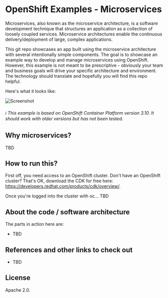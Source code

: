 # OpenShift Examples - Microservices
Microservices, also known as the microservice architecture, is a software development technique that structures an application as a collection of loosely coupled services. Microservice architectures enable the continuous delivery/deployment of large, complex applications.

This git repo showcases an app built using the microservice architecture with several intentionally simple components. The goal is to showcase an example way to develop and manage microservices using OpenShift. However, this example is not meant to be prescriptive - obviously your team and business goals will drive your specific architecture and environment. The technology should translate and hopefully you will find this repo helpful.

Here's what it looks like:

![Screenshot](./.screens/microservices.gif)

###### :information_source: This example is based on OpenShift Container Platform version 3.10.  It should work with older versions but has not been tested.


## Why microservices?
TBD

## How to run this?
First off, you need access to an OpenShift cluster. Don't have an OpenShift cluster? That's OK, download the CDK for free here: https://developers.redhat.com/products/cdk/overview/.

Once you're logged into the cluster with oc...
TBD

## About the code / software architecture
The parts in action here are:
* TBD


## References and other links to check out
* TBD

## License
Apache 2.0.

[1]: TBD
